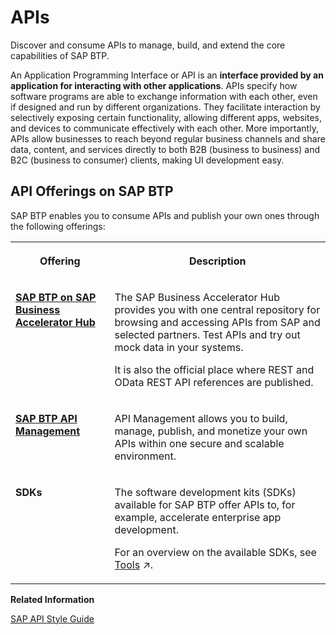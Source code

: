 <!-- loiod1d11079283a4c62925c23faa18e76aa -->

# APIs

Discover and consume APIs to manage, build, and extend the core capabilities of SAP BTP.



An Application Programming Interface or API is an **interface provided by an application for interacting with other applications**. APIs specify how software programs are able to exchange information with each other, even if designed and run by different organizations. They facilitate interaction by selectively exposing certain functionality, allowing different apps, websites, and devices to communicate effectively with each other. More importantly, APIs allow businesses to reach beyond regular business channels and share data, content, and services directly to both B2B \(business to business\) and B2C \(business to consumer\) clients, making UI development easy.



<a name="loiod1d11079283a4c62925c23faa18e76aa__section_zpg_n51_llb"/>

## API Offerings on SAP BTP 

SAP BTP enables you to consume APIs and publish your own ones through the following offerings:


<table>
<tr>
<th valign="top">

Offering

</th>
<th valign="top">

Description

</th>
</tr>
<tr>
<td valign="top">

**[SAP BTP on SAP Business Accelerator Hub](https://api.sap.com/products/SAPCloudPlatform/overview)**

</td>
<td valign="top">

The SAP Business Accelerator Hub provides you with one central repository for browsing and accessing APIs from SAP and selected partners. Test APIs and try out mock data in your systems.

It is also the official place where REST and OData REST API references are published.

</td>
</tr>
<tr>
<td valign="top">

**[SAP BTP API Management](https://help.sap.com/viewer/p/SAP_CLOUD_PLATFORM_API_MANAGEMENT)**

</td>
<td valign="top">

API Management allows you to build, manage, publish, and monetize your own APIs within one secure and scalable environment.

</td>
</tr>
<tr>
<td valign="top">

**SDKs**

</td>
<td valign="top">

The software development kits \(SDKs\) available for SAP BTP offer APIs to, for example, accelerate enterprise app development.

For an overview on the available SDKs, see [Tools](https://help.sap.com/viewer/65de2977205c403bbc107264b8eccf4b/Cloud/en-US/abcae5b568c94e5391a74d15f5db9213.html "SAP BTP includes many tools to help you develop and manage applications, and connect them to your on-premise systems.") :arrow_upper_right:.

</td>
</tr>
</table>

**Related Information**  


[SAP API Style Guide](https://help.sap.com/viewer/product/SNG_4_APIDOC/PUBLIC/en-US)

